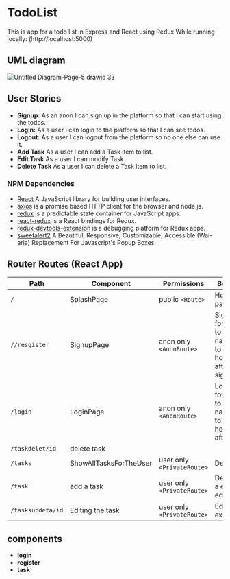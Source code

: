 # TodoList
This is app for a todo list in Express and React using Redux 
While running locally: (http://localhost:5000)

## UML diagram
![Untitled Diagram-Page-5 drawio 33](https://user-images.githubusercontent.com/92248175/145350545-3071e5f3-1539-4bd4-8124-f901c15feeb0.png)



## User Stories

- **Signup:** As an anon I can sign up in the platform so that I can start using the todos.
- **Login:** As a user I can login to the platform so that I can see todos.
- **Logout:** As a user I can logout from the platform so no one else can use it.
- **Add Task** As a user I can add a Task item to list. 
- **Edit Task** As a user I can modify Task.
- **Delete Task** As a user I can delete a Task item to list.


### NPM Dependencies
- [React](https://reactjs.org/) A JavaScript library for building user interfaces.
- [axios](https://www.npmjs.com/package/axios) is a promise based HTTP client for the browser and node.js.
- [redux](https://www.npmjs.com/package/redux) is a predictable state container for JavaScript apps.
- [react-redux](https://www.npmjs.com/package/react-redux) is a React bindings for Redux.
- [redux-devtools-extension](https://www.npmjs.com/package/redux-devtools-extension) is a debugging platform for Redux apps.
- [sweetalert2](https://sweetalert2.github.io/) A Beautiful, Responsive, Customizable, Accessible (Wai-aria) Replacement For Javascript's Popup Boxes.


## Router Routes (React App)
| Path             | Component            | Permissions                | Behavior                                                     |
| ---------------- | -------------------- | -------------------------- | ------------------------------------------------------------ |
| `/`              | SplashPage           | public `<Route>`           | Home page                                                    |
| `//resgister`    | SignupPage           | anon only `<AnonRoute>`    | Signup form, link to login, navigate to homepage after signup|
| `/login`         | LoginPage            | anon only `<AnonRoute>`    | Login form, link to signup, navigate to homepage after login |
|  `/taskdelet/id` |  delete task         |                            |                                                              |
| `/tasks`         |ShowAllTasksForTheUser| user only `<PrivateRoute>` | Delete exit                                            |
| `/task`          | add a task           | user only `<PrivateRoute>` | Details of a exit  to edit                             |
|`/tasksupdeta/id` | Editing the task     | user only `<PrivateRoute>` | Edits a exit                                           |


## components
- **login**
- **register**
- **task**
